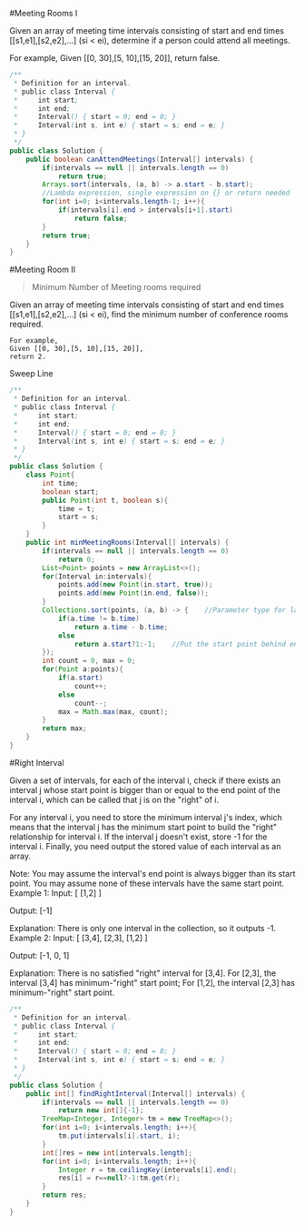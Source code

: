 #Meeting Rooms I

Given an array of meeting time intervals consisting of start and end times [[s1,e1],[s2,e2],...] (si < ei), determine if a person could attend all meetings.

For example,
Given [[0, 30],[5, 10],[15, 20]],
return false.


```java
/**
 * Definition for an interval.
 * public class Interval {
 *     int start;
 *     int end;
 *     Interval() { start = 0; end = 0; }
 *     Interval(int s, int e) { start = s; end = e; }
 * }
 */
public class Solution {
    public boolean canAttendMeetings(Interval[] intervals) {
        if(intervals == null || intervals.length == 0)
            return true;
        Arrays.sort(intervals, (a, b) -> a.start - b.start);  
        //Lambda expression, single expression on {} or return needed
        for(int i=0; i<intervals.length-1; i++){
            if(intervals[i].end > intervals[i+1].start)
                return false;
        }
        return true;
    }
}

```

#Meeting Room II

>Minimum Number of Meeting rooms required

Given an array of meeting time intervals consisting of start and end times [[s1,e1],[s2,e2],...] (si < ei), 
find the minimum number of conference rooms required.

```
For example,
Given [[0, 30],[5, 10],[15, 20]],
return 2.
```
Sweep Line

```java
/**
 * Definition for an interval.
 * public class Interval {
 *     int start;
 *     int end;
 *     Interval() { start = 0; end = 0; }
 *     Interval(int s, int e) { start = s; end = e; }
 * }
 */
public class Solution {
    class Point{
        int time;
        boolean start;
        public Point(int t, boolean s){
            time = t;
            start = s;
        }
    }
    public int minMeetingRooms(Interval[] intervals) {
        if(intervals == null || intervals.length == 0)
            return 0;
        List<Point> points = new ArrayList<>();
        for(Interval in:intervals){
            points.add(new Point(in.start, true));
            points.add(new Point(in.end, false));
        }
        Collections.sort(points, (a, b) -> {    //Parameter type for lambda expression is optional
            if(a.time != b.time)
                return a.time - b.time;
            else
                return a.start?1:-1;    //Put the start point behind end point
        });
        int count = 0, max = 0;
        for(Point a:points){
            if(a.start)
                count++;
            else
                count--;
            max = Math.max(max, count);
        }
        return max;
    }
}
```

#Right Interval

Given a set of intervals, for each of the interval i, check if there exists an interval j whose start point is bigger than or equal to the end point of the interval i, which can be called that j is on the "right" of i.

For any interval i, you need to store the minimum interval j's index, which means that the interval j has the minimum start point to build the "right" relationship for interval i. If the interval j doesn't exist, store -1 for the interval i. Finally, you need output the stored value of each interval as an array.

Note:
You may assume the interval's end point is always bigger than its start point.
You may assume none of these intervals have the same start point.
Example 1:
Input: [ [1,2] ]

Output: [-1]

Explanation: There is only one interval in the collection, so it outputs -1.
Example 2:
Input: [ [3,4], [2,3], [1,2] ]

Output: [-1, 0, 1]

Explanation: There is no satisfied "right" interval for [3,4].
For [2,3], the interval [3,4] has minimum-"right" start point;
For [1,2], the interval [2,3] has minimum-"right" start point.

```java
/**
 * Definition for an interval.
 * public class Interval {
 *     int start;
 *     int end;
 *     Interval() { start = 0; end = 0; }
 *     Interval(int s, int e) { start = s; end = e; }
 * }
 */
public class Solution {
    public int[] findRightInterval(Interval[] intervals) {
        if(intervals == null || intervals.length == 0)
            return new int[]{-1};
        TreeMap<Integer, Integer> tm = new TreeMap<>();
        for(int i=0; i<intervals.length; i++){
            tm.put(intervals[i].start, i);
        }
        int[]res = new int[intervals.length];
        for(int i=0; i<intervals.length; i++){
            Integer r = tm.ceilingKey(intervals[i].end);
            res[i] = r==null?-1:tm.get(r);
        }
        return res;
    }
}
```

